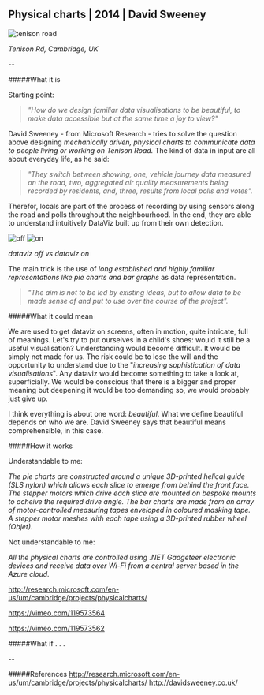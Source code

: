 ## Physical charts | 2014 | David Sweeney

![tenison road](http://i.imgur.com/lACMb5x.jpg?1)

_Tenison Rd, Cambridge, UK_

--

#####What it is

Starting point:

>_"How do we design familiar data visualisations to be beautiful,
to make data accessible but at the same time a joy to view?"_

David Sweeney - from Microsoft Research - tries to solve the question above designing _mechanically driven, physical charts to communicate data to people living or working on Tenison Road._ The kind of data in input are all about everyday life, as he said:

>_"They switch between showing, one, vehicle journey data measured on the road, two, aggregated air quality measurements being recorded by residents, and, three, results from local polls and votes"._

Therefor, locals are part of the process of recording by using sensors along the road and polls throughout the neighbourhood. In the end, they are able to understand intuitively DataViz built up from their own detection.

![off](http://i.imgur.com/vyDSR08.jpg?1) ![on](http://i.imgur.com/Lp1pxml.jpg?1)

_dataviz off vs dataviz on_

The main trick is the use of _long established and highly familiar representations like pie charts and bar graphs_ as data representation.

>_"The aim is not to be led by existing ideas, but to allow data to be made sense of and put to use over the course of the project"._

#####What it could mean

We are used to get dataviz on screens, often in motion, quite intricate, full of meanings. 
Let's try to put ourselves in a child's shoes: would it still be a useful visualisation? Understanding would become difficult. It would be simply not made for us. 
The risk could be to lose the will and the opportunity to understand due to the "_increasing sophistication of data visualisations_". Any dataviz would become something to take a look at, superficially. We would be conscious that there is a bigger and proper meaning but deepening it would be too demanding so, we would probably just give up.

I think everything is about one word: _beautiful_. What we define beautiful depends on who we are. David Sweeney says that beautiful means comprehensible, in this case.

#####How it works

Understandable to me:

_The pie charts are constructed around a unique 3D-printed helical guide (SLS nylon) which allows each slice to emerge from behind the front face. The stepper motors which drive each slice are mounted on bespoke mounts to acheive the required drive angle. The bar charts are made from an array of motor-controlled measuring tapes enveloped in coloured masking tape. A stepper motor meshes with each tape using a 3D-printed rubber wheel (Objet)._

Not understandable to me:

_All the physical charts are controlled using .NET Gadgeteer electronic devices and receive data over Wi-Fi from a central server based in the Azure cloud._

http://research.microsoft.com/en-us/um/cambridge/projects/physicalcharts/

https://vimeo.com/119573564

https://vimeo.com/119573562

#####What if . . .

--

#####References
http://research.microsoft.com/en-us/um/cambridge/projects/physicalcharts/
http://davidsweeney.co.uk/


